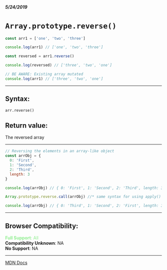 ##### 5/24/2019
# `Array.prototype.reverse()`

```js
const arr1 = ['one', 'two', 'three']

console.log(arr1) // ['one', 'two', 'three']

const reversed = arr1.reverse()

console.log(reversed) // ['three', 'two', 'one']

// BE AWARE: Existing array mutated
console.log(arr1) // ['three', 'two', 'one']
```

---

## Syntax:
`arr.reverse()`

## Return value:
The reversed array

---

```js
// Reversing the elements in an array-like object
const arrObj = {
  0: 'First',
  1: 'Second',
  2: 'Third',
  length: 3
}

console.log(arrObj) // { 0: 'First', 1: 'Second', 2: 'Third', length: 3 }

Array.prototype.reverse.call(arrObj) //* same syntax for using apply()

console.log(arrObj) // { 0: 'Third', 1: 'Second', 2: 'First', length: 3 }
```

---

## Browser Compatibility:
<span style="color: lightgreen">**Full Support**: All</span>  
**Compatibility Unknown**: NA  
**No Support**: NA

---

[MDN Docs](https://developer.mozilla.org/en-US/docs/Web/JavaScript/Reference/Global_Objects/Array/reverse)